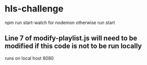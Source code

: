 # hls-challenge

npm run start-watch for nodemon otherwise run start 

## Line 7 of modify-playlist.js will need to be modified if this code is not to be run locally

runs on local host 8080
